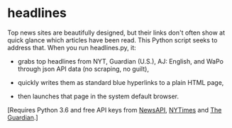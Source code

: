 # headlines
Top news sites are beautifully designed, but their links don't often show at quick glance which articles have been read.
This Python script seeks to address that. When you run headlines.py, it:

   - grabs top headlines from NYT, Guardian (U.S.), AJ: English, and WaPo through json API data (no scraping, no guilt), 

   - quickly writes them as standard blue hyperlinks to a plain HTML page, 
      
   - then launches that page in the system default browser.

[Requires Python 3.6 and free API keys from [NewsAPI](https://newsapi.org/register), [NYTimes](https://developer.nytimes.com/get-started) and [The Guardian](https://open-platform.theguardian.com/access/).]
